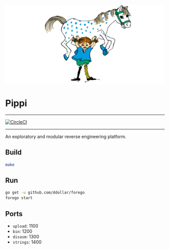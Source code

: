
[![Pippi & Lilla Gubben](https://github.com/lapsang-boys/pippi/blob/gh-pages/inc/img/pippi.png)](https://github.com/lapsang-boys/pippi/blob/gh-pages/inc/img/pippi.png)

# Pippi

---

[![CircleCI](https://circleci.com/gh/lapsang-boys/pippi/tree/master.svg?style=svg)](https://circleci.com/gh/lapsang-boys/pippi/tree/master)

---

An exploratory and modular reverse engineering platform.

## Build

```bash
make
```

## Run

```bash
go get -u github.com/ddollar/forego
forego start
```

## Ports

* `upload`:  1100
* `bin`:     1200
* `disasm`:  1300
* `strings`: 1400
